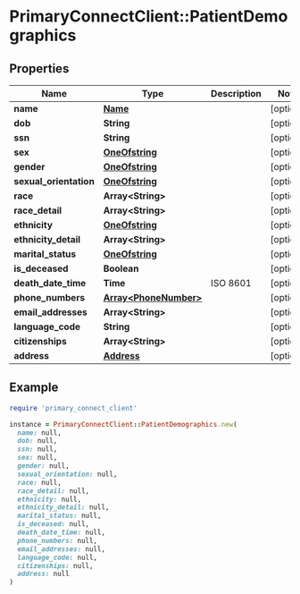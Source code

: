 # PrimaryConnectClient::PatientDemographics

## Properties

| Name | Type | Description | Notes |
| ---- | ---- | ----------- | ----- |
| **name** | [**Name**](Name.md) |  | [optional] |
| **dob** | **String** |  | [optional] |
| **ssn** | **String** |  | [optional] |
| **sex** | [**OneOfstring**](OneOfstring.md) |  | [optional] |
| **gender** | [**OneOfstring**](OneOfstring.md) |  | [optional] |
| **sexual_orientation** | [**OneOfstring**](OneOfstring.md) |  | [optional] |
| **race** | **Array&lt;String&gt;** |  | [optional] |
| **race_detail** | **Array&lt;String&gt;** |  | [optional] |
| **ethnicity** | [**OneOfstring**](OneOfstring.md) |  | [optional] |
| **ethnicity_detail** | **Array&lt;String&gt;** |  | [optional] |
| **marital_status** | [**OneOfstring**](OneOfstring.md) |  | [optional] |
| **is_deceased** | **Boolean** |  | [optional] |
| **death_date_time** | **Time** | ISO 8601 | [optional] |
| **phone_numbers** | [**Array&lt;PhoneNumber&gt;**](PhoneNumber.md) |  | [optional] |
| **email_addresses** | **Array&lt;String&gt;** |  | [optional] |
| **language_code** | **String** |  | [optional] |
| **citizenships** | **Array&lt;String&gt;** |  | [optional] |
| **address** | [**Address**](Address.md) |  | [optional] |

## Example

```ruby
require 'primary_connect_client'

instance = PrimaryConnectClient::PatientDemographics.new(
  name: null,
  dob: null,
  ssn: null,
  sex: null,
  gender: null,
  sexual_orientation: null,
  race: null,
  race_detail: null,
  ethnicity: null,
  ethnicity_detail: null,
  marital_status: null,
  is_deceased: null,
  death_date_time: null,
  phone_numbers: null,
  email_addresses: null,
  language_code: null,
  citizenships: null,
  address: null
)
```

